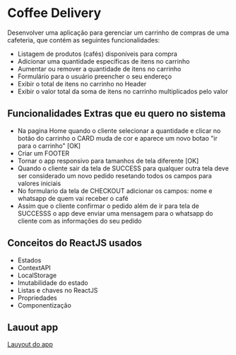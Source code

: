 # Coffee Delivery

Desenvolver uma aplicação para gerenciar um carrinho de compras de uma cafeteria, que contém as seguintes funcionalidades:

 - Listagem de produtos (cafés) disponíveis para compra
 - Adicionar uma quantidade específicas de itens no carrinho
 - Aumentar ou remover a quantidade de itens no carrinho
 - Formulário para o usuário preencher o seu endereço
 - Exibir o total de itens no carrinho no Header
 - Exibir o valor total da soma de itens no carrinho multiplicados pelo valor

## Funcionalidades Extras que eu quero no sistema

 - Na pagina Home quando o cliente selecionar a quantidade e clicar no botão do carrinho o CARD muda de cor e aparece um novo botao "ir para o carrinho"  [OK]
 - Criar um FOOTER
 - Tornar o app responsivo para tamanhos de tela diferente  [OK]
 - Quando o cliente sair da tela de SUCCESS para qualquer outra tela deve ser considerado um novo pedido resetando todos os campos para valores iniciais
  - No formulario da tela de CHECKOUT adicionar os campos: nome e whatsapp de quem vai receber o café
 - Assim que o cliente confirmar o pedido além de ir para tela de SUCCESSS o app deve enviar uma mensagem para o whatsapp do cliente com as informações do seu pedido

## Conceitos do ReactJS usados

- Estados
- ContextAPI
- LocalStorage
- Imutabilidade do estado
- Listas e chaves no ReactJS
- Propriedades
- Componentização

## Lauout app

[Lauyout do app](https://www.figma.com/file/5yT9ZzZmRQRS4yivGGB3pl/Coffee-Delivery/duplicate)